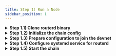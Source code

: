 ```yaml
---
title: Step 1) Run a Node
sidebar_position: 1
---
```


<details>
<summary><b>Step 1.1) Clone routerd binary</b></summary>

```bash
wget https://github.com/router-protocol/router-chain-releases
unzip linux-amd64.zip
sudo mv routerd /usr/bin
```

</details>

<details>
<summary><b>Step 1.2) Initialize the chain config</b></summary>

Before running the RouterChain node, it is very important to initialize the chain.

```bash
# the argument <moniker> is the custom username of your node, it should be human-readable.
export MONIKER=<moniker>
# the Router devnet has a chain-id of "router_9603-1"
routerd init $MONIKER --chain-id router_9603-1
```

Running the aforementioned commands will create `routerd` default configuration files at `~/.routerd`.

</details>

<details>
<summary><b>Step 1.3) Prepare configuration to join the devnet</b></summary>

Validators need to update the default configuration using devnet's genesis file and application config file, as well as configure their persistent peers with a seed node.

```bash
git clone https://github.com/router-protocol/network-config

# copy genesis file to config directory
cp network-config/devnet/10001/genesis.json ~/.routerd/config/

# copy config file to config directory
cp network-config/devnet/10001/app.toml  ~/.routerd/config/app.toml
cp network-config/devnet/10001/config.toml ~/.routerd/config/config.toml
```

Validators can also verify the checksum of the genesis file - `6df41f6f7ea0a3cfaee966b2e25b3a2585545cb676f633eda3b8ea1bedece902`

```bash
sha256sum ~/.routerd/config/genesis.json
```

</details>

<details>
<summary><b>Step 1.4) Configure systemd service for routerd</b></summary>

Edit the config at `/etc/systemd/system/routerd.service`

```bash
[Unit]
Description=routerd
After=network.target

[Service]
User=ubuntu
Group=ubuntu
Type=simple
ExecStart=/usr/bin/routerd --log-level=debug start

[Install]
```

After making these edits, restart the systemd service:

```bash
# restarting the systemd service
sudo systemctl daemon-reload
sudo systemctl restart routerd
sudo systemctl status routerd

# enable start on system boot
sudo systemctl enable routerd

# to check Logs
journalctl -u routerd -f
```

</details>

<details>
<summary><b>Step 1.5) Start the chain</b></summary>

```bash
sudo systemctl stop routerd
sudo systemctl start routerd
```
After executing these commands, syncing will begin.
</details>
